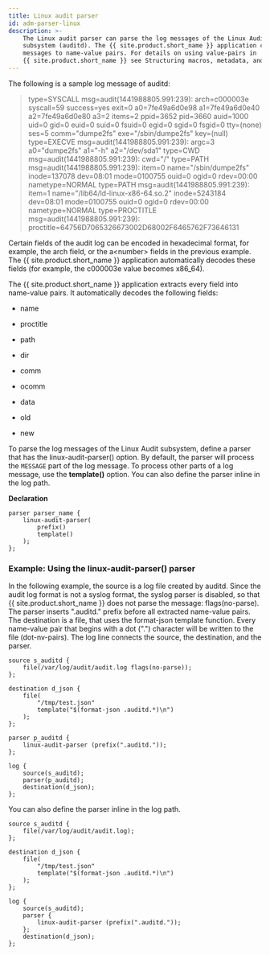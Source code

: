 ```yaml
---
title: Linux audit parser
id: adm-parser-linux
description: >-
    The Linux audit parser can parse the log messages of the Linux Audit
    subsystem (auditd). The {{ site.product.short_name }} application can separate these log
    messages to name-value pairs. For details on using value-pairs in
    {{ site.product.short_name }} see Structuring macros, metadata, and other value-pairs.
---
```


The following is a sample log message of auditd:

>type=SYSCALL msg=audit(1441988805.991:239): arch=c000003e syscall=59 success=yes exit=0 a0=7fe49a6d0e98 a1=7fe49a6d0e40 a2=7fe49a6d0e80 a3=2 items=2 ppid=3652 pid=3660 auid=1000 uid=0 gid=0 euid=0 suid=0 fsuid=0 egid=0 sgid=0 fsgid=0 tty=(none) ses=5 comm="dumpe2fs" exe="/sbin/dumpe2fs" key=(null)
>type=EXECVE msg=audit(1441988805.991:239): argc=3 a0="dumpe2fs" a1="-h" a2="/dev/sda1"
>type=CWD msg=audit(1441988805.991:239):  cwd="/"
>type=PATH msg=audit(1441988805.991:239): item=0 name="/sbin/dumpe2fs" inode=137078 dev=08:01 mode=0100755 ouid=0 ogid=0 rdev=00:00 nametype=NORMAL
>type=PATH msg=audit(1441988805.991:239): item=1 name="/lib64/ld-linux-x86-64.so.2" inode=5243184 dev=08:01 mode=0100755 ouid=0 ogid=0 rdev=00:00 nametype=NORMAL
>type=PROCTITLE msg=audit(1441988805.991:239): proctitle=64756D7065326673002D68002F6465762F73646131

Certain fields of the audit log can be encoded in hexadecimal format,
for example, the arch field, or the a\<number\> fields in the previous
example. The {{ site.product.short_name }} application automatically decodes these
fields (for example, the c000003e value becomes x86\_64).

The {{ site.product.short_name }} application extracts every field into name-value
pairs. It automatically decodes the following fields:

- name

- proctitle

- path

- dir

- comm

- ocomm

- data

- old

- new

To parse the log messages of the Linux Audit subsystem, define a parser
that has the linux-audit-parser() option. By default, the parser will
process the `MESSAGE` part of the log message. To process other parts
of a log message, use the **template()** option. You can also define the
parser inline in the log path.

**Declaration**

```config
parser parser_name {
    linux-audit-parser(
        prefix()
        template()
    );
};
```

### Example: Using the linux-audit-parser() parser

In the following example, the source is a log file created by auditd.
Since the audit log format is not a syslog format, the syslog parser is
disabled, so that {{ site.product.short_name }} does not parse the message:
flags(no-parse). The parser inserts \".auditd.\" prefix before all
extracted name-value pairs. The destination is a file, that uses the
format-json template function. Every name-value pair that begins with a
dot (\".\") character will be written to the file (dot-nv-pairs). The
log line connects the source, the destination, and the parser.

```config
source s_auditd {
    file(/var/log/audit/audit.log flags(no-parse));
};

destination d_json {
    file(
        "/tmp/test.json"
        template("$(format-json .auditd.*)\n")
    );
};

parser p_auditd {
    linux-audit-parser (prefix(".auditd."));
};

log {
    source(s_auditd);
    parser(p_auditd);
    destination(d_json);
};
```

You can also define the parser inline in the log path.

```config
source s_auditd {
    file(/var/log/audit/audit.log);
};

destination d_json {
    file(
        "/tmp/test.json"
        template("$(format-json .auditd.*)\n")
    );
};

log {
    source(s_auditd);
    parser {
        linux-audit-parser (prefix(".auditd."));
    };
    destination(d_json);
};
```
